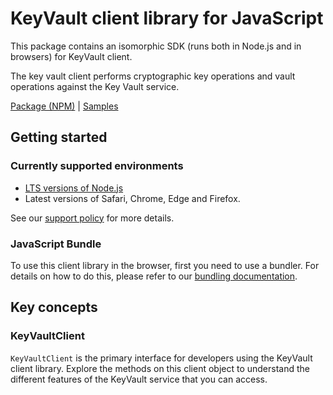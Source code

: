 # KeyVault client library for JavaScript

This package contains an isomorphic SDK (runs both in Node.js and in browsers) for KeyVault client.

The key vault client performs cryptographic key operations and vault operations against the Key Vault service.

[Package (NPM)](https://www.npmjs.com/package/@msinternal/keyvault-secrets) |
[Samples](https://github.com/Azure-Samples/azure-samples-js-management)

## Getting started

### Currently supported environments

- [LTS versions of Node.js](https://github.com/nodejs/release#release-schedule)
- Latest versions of Safari, Chrome, Edge and Firefox.

See our [support policy](https://github.com/Azure/azure-sdk-for-js/blob/main/SUPPORT.md) for more details.





### JavaScript Bundle
To use this client library in the browser, first you need to use a bundler. For details on how to do this, please refer to our [bundling documentation](https://aka.ms/AzureSDKBundling).

## Key concepts

### KeyVaultClient

`KeyVaultClient` is the primary interface for developers using the KeyVault client library. Explore the methods on this client object to understand the different features of the KeyVault service that you can access.


